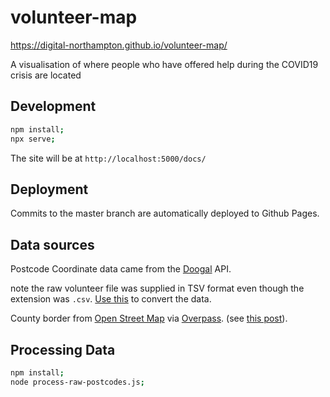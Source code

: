 # volunteer-map

https://digital-northampton.github.io/volunteer-map/

A visualisation of where people who have offered help during the COVID19 crisis are located

## Development

```sh
npm install;
npx serve;
```

The site will be at `http://localhost:5000/docs/`

## Deployment

Commits to the master branch are automatically deployed to Github Pages.

## Data sources

Postcode Coordinate data came from the [Doogal](https://www.doogal.co.uk) API.

note the raw volunteer file was supplied in TSV format even though the extension was `.csv`. [Use this](https://onlinetsvtools.com/convert-tsv-to-csv) to convert the data. 

County border from [Open Street Map](https://www.openstreetmap.org/relation/63375#map=10/52.2992/-0.7855) via [Overpass](http://overpass-turbo.eu). (see [this post](https://help.openstreetmap.org/questions/23679/how-to-export-a-route-relation-as-gpx-or-kml)).

## Processing Data

```sh
npm install;
node process-raw-postcodes.js;
```
